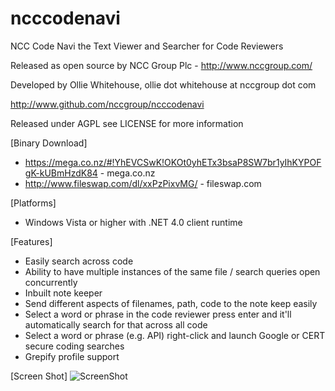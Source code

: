 ncccodenavi
=======

NCC Code Navi the Text Viewer and Searcher for Code Reviewers

Released as open source by NCC Group Plc - http://www.nccgroup.com/

Developed by Ollie Whitehouse, ollie dot whitehouse at nccgroup dot com

http://www.github.com/nccgroup/ncccodenavi

Released under AGPL see LICENSE for more information

[Binary Download]<br>
* https://mega.co.nz/#!YhEVCSwK!OKOt0yhETx3bsaP8SW7br1yIhKYPOFgK-kUBmHzdK84 - mega.co.nz<br>
* http://www.fileswap.com/dl/xxPzPixvMG/ - fileswap.com

[Platforms]
* Windows Vista or higher with .NET 4.0 client runtime

[Features]<br>
* Easily search across code<br>
* Ability to have multiple instances of the same file / search queries open concurrently<br>
* Inbuilt note keeper<br>
* Send different aspects of filenames, path, code to the note keep easily<br>
* Select a word or phrase in the code reviewer press enter and it'll automatically search for that across all code<br>
* Select a word or phrase (e.g. API) right-click and launch Google or CERT secure coding searches<br>
* Grepify profile support<br>

[Screen Shot]
![ScreenShot](https://raw.github.com/nccgroup/ncccodenavi/master/Win.CodeNavi/Screenshots/NCCCodeNavi.png)